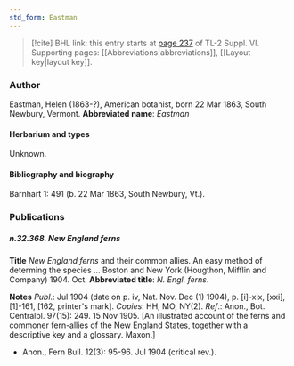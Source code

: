 ```yaml
---
std_form: Eastman
---
```


> [!cite] BHL link: this entry starts at [page 237](https://www.biodiversitylibrary.org/page/33260225) of TL-2 Suppl. VI.
> Supporting pages: [[Abbreviations|abbreviations]], [[Layout key|layout key]].

### Author

Eastman, Helen (1863-?), American botanist, born 22 Mar 1863, South Newbury, Vermont. 
**Abbreviated name**: *Eastman*

#### Herbarium and types

Unknown.

#### Bibliography and biography

Barnhart 1: 491 (b. 22 Mar 1863, South Newbury, Vt.).

### Publications

##### n.32.368. New England ferns

**Title**
*New England ferns* and their common allies. An easy method of determing the species ... Boston and New York (Hougthon, Mifflin and Company) 1904. Oct.
**Abbreviated title**: *N. Engl. ferns*.

**Notes**
*Publ*.: Jul 1904 (date on p. iv, Nat. Nov. Dec (1) 1904), p. \[i\]-xix, \[xxi\], \[1\]-161, \[162, printer's mark\]. *Copies*: HH, MO, NY(2).
*Ref*.: Anon., Bot. Centralbl. 97(15): 249. 15 Nov 1905. \[An illustrated account of the ferns and commoner fern-allies of the New England States, together with a descriptive key and a glossary. Maxon.\]
- Anon., Fern Bull. 12(3): 95-96. Jul 1904 (critical rev.).

